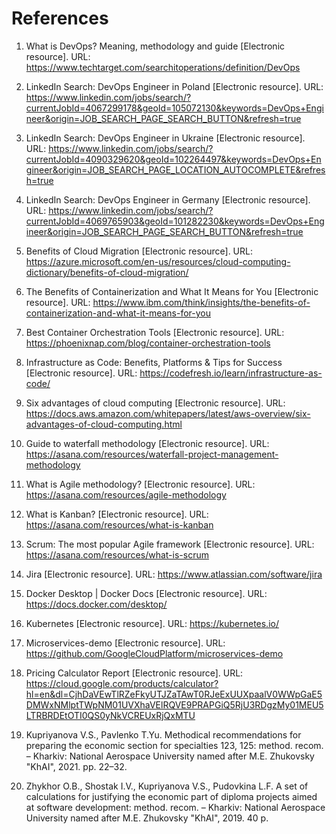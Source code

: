 # References

1. What is DevOps? Meaning, methodology and guide [Electronic resource].
URL: https://www.techtarget.com/searchitoperations/definition/DevOps

2. LinkedIn Search: DevOps Engineer in Poland [Electronic resource].
URL: https://www.linkedin.com/jobs/search/?currentJobId=4067299178&geoId=105072130&keywords=DevOps+Engineer&origin=JOB_SEARCH_PAGE_SEARCH_BUTTON&refresh=true

3. LinkedIn Search: DevOps Engineer in Ukraine [Electronic resource].
URL: https://www.linkedin.com/jobs/search/?currentJobId=4090329620&geoId=102264497&keywords=DevOps+Engineer&origin=JOB_SEARCH_PAGE_LOCATION_AUTOCOMPLETE&refresh=true

4. LinkedIn Search: DevOps Engineer in Germany [Electronic resource].
URL: https://www.linkedin.com/jobs/search/?currentJobId=4069765903&geoId=101282230&keywords=DevOps+Engineer&origin=JOB_SEARCH_PAGE_SEARCH_BUTTON&refresh=true

5. Benefits of Cloud Migration [Electronic resource].
URL: https://azure.microsoft.com/en-us/resources/cloud-computing-dictionary/benefits-of-cloud-migration/

6. The Benefits of Containerization and What It Means for You [Electronic resource].
URL: https://www.ibm.com/think/insights/the-benefits-of-containerization-and-what-it-means-for-you

7. Best Container Orchestration Tools [Electronic resource].
URL: https://phoenixnap.com/blog/container-orchestration-tools

8. Infrastructure as Code: Benefits, Platforms & Tips for Success [Electronic resource].
URL: https://codefresh.io/learn/infrastructure-as-code/

9. Six advantages of cloud computing [Electronic resource].
URL: https://docs.aws.amazon.com/whitepapers/latest/aws-overview/six-advantages-of-cloud-computing.html

10. Guide to waterfall methodology [Electronic resource].
URL: https://asana.com/resources/waterfall-project-management-methodology

11. What is Agile methodology? [Electronic resource].
URL: https://asana.com/resources/agile-methodology

12. What is Kanban? [Electronic resource].
URL: https://asana.com/resources/what-is-kanban

13. Scrum: The most popular Agile framework [Electronic resource].
URL: https://asana.com/resources/what-is-scrum

14. Jira [Electronic resource].
URL: https://www.atlassian.com/software/jira

15. Docker Desktop | Docker Docs [Electronic resource].
URL: https://docs.docker.com/desktop/

16. Kubernetes [Electronic resource].
URL: https://kubernetes.io/

17. Microservices-demo [Electronic resource].
URL: https://github.com/GoogleCloudPlatform/microservices-demo

18. Pricing Calculator Report [Electronic resource].
URL: https://cloud.google.com/products/calculator?hl=en&dl=CjhDaVEwTlRZeFkyUTJZaTAwT0RJeExUUXpaalV0WWpGaE5DMWxNMlptTWpNM01UVXhaVElRQVE9PRAPGiQ5RjU3RDgzMy01MEU5LTRBRDEtOTI0QS0yNkVCREUxRjQxMTU

19. Kupriyanova V.S., Pavlenko T.Yu. Methodical recommendations for preparing the economic section for specialties 123, 125: method. recom. – Kharkiv: National Aerospace University named after M.E. Zhukovsky "KhAI", 2021. pp. 22–32.

20. Zhykhor O.B., Shostak I.V., Kupriyanova V.S., Pudovkina L.F. A set of calculations for justifying the economic part of diploma projects aimed at software development: method. recom. – Kharkiv: National Aerospace University named after M.E. Zhukovsky "KhAI", 2019. 40 p.
